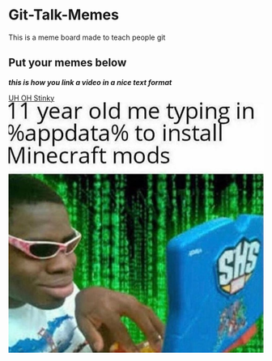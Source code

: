 # Git-Talk-Memes
This is a meme board made to teach people git 
## Put your memes below
***this is how you link a video in a nice text format***

[UH OH Stinky](https://www.youtube.com/watch?v=ZJvH8d2y7Iw)
![J'aime le meme](images/z00merm3m3.jpg)

